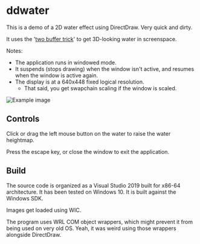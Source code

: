# ddwater

This is a demo of a 2D water effect using DirectDraw. Very quick and dirty.

It uses the '[two buffer trick](https://www.gamedev.net/articles/programming/graphics/the-water-effect-explained-r915/)' to get 3D-looking water in screenspace.

Notes:
* The application runs in windowed mode.
* It suspends (stops drawing) when the window isn't active, and resumes when the window is active again.
* The display is at a 640x448 fixed logical resolution. 
  * That said, you get swapchain scaling if the window is scaled.

![Example image](https://raw.githubusercontent.com/clandrew/ddwater/master/Demo/Animation.gif "Example image.")

## Controls

Click or drag the left mouse button on the water to raise the water heightmap.

Press the escape key, or close the window to exit the application.

## Build
The source code is organized as a Visual Studio 2019 built for x86-64 architecture. It has been tested on Windows 10. It is built against the Windows SDK.

Images get loaded using WIC.

The program uses WRL COM object wrappers, which might prevent it from being used on very old OS. Yeah, it was weird using those wrappers alongside DirectDraw.
